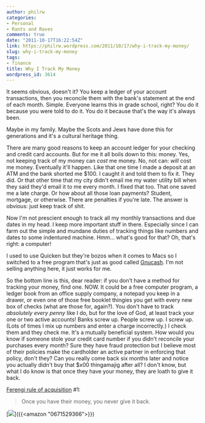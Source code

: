 ```yaml
---
author: philrw
categories:
- Personal
- Rants and Raves
comments: true
date: "2011-10-17T16:22:54Z"
link: https://philrw.wordpress.com/2011/10/17/why-i-track-my-money/
slug: why-i-track-my-money
tags:
- finance
title: Why I Track My Money
wordpress_id: 3614
---
```


It seems obvious, doesn't it? You keep a ledger of your account transactions, then you reconcile them with the bank's statement at the end of each month. Simple. Everyone learns this in grade school, right? You do it because you were told to do it. You do it because that's the way it's always been.<!--more-->

Maybe in my family. Maybe the Scots and Jews have done this for generations and it's a cultural heritage thing.

There are many good reasons to keep an account ledger for your checking and credit card accounts. But for me it all boils down to this: money. Yes, not keeping track of my money can _cost_ me money. No, not can: _will_ cost me money. Eventually it'll happen. Like that one time I made a deposit at an ATM and the bank shorted me $100. I caught it and told them to fix it. They did. Or that other time that my city didn't email me my water utility bill when they said they'd email it to me every month. I fixed that too. That one saved me a late charge. Or how about all those loan payments? Student, mortgage, or otherwise. There are penalties if you're late. The answer is obvious: just keep track of shit.

Now I'm not prescient enough to track all my monthly transactions and due dates in my head. I keep more important stuff in there. Especially since I can farm out the simple and mundane duties of tracking things like numbers and dates to some indentured machine. Hmm... what's good for that? Oh, that's right: a computer!

I used to use Quicken but they're bozos when it comes to Macs so I switched to a free program that's just as good called [Gnucash](http://www.gnucash.org/). I'm not selling anything here, it just works for me.

So the bottom line is this, dear reader: if you don't have a method for tracking your money, find one. NOW. It could be a free computer program, a ledger book from an office supply company, a notepad you keep in a drawer, or even one of those free booklet thingies you get with every new box of checks (what are those for, again?). You don't have to track _absolutely every penny_ like I do, but for the love of God, at least track your one or two active accounts! Banks screw up. People screw up. I screw up. (Lots of times I mix up numbers and enter a charge incorrectly.) I check them and they check me. It's a mutually beneficial system. How would you know if someone stole your credit card number if you didn't reconcile your purchases every month? Sure they have fraud protection but I believe most of their policies make the cardholder an active partner in enforcing that policy, don't they? Can you really come back six months later and notice you actually didn't buy that $x00 thingamajig after all? I don't know, but what I do know is that once they have your money, they are loath to give it back.

[Ferengi rule of acquisition](http://yazakpro.com/interesting/ferengirulesofacquisition/index.html) #1:

> Once you have their money, you never give it back.


[![](/images/6a0120a85dcdae970b0120a86e1125970b.jpg)]({{<amazon "0671529366">}})

